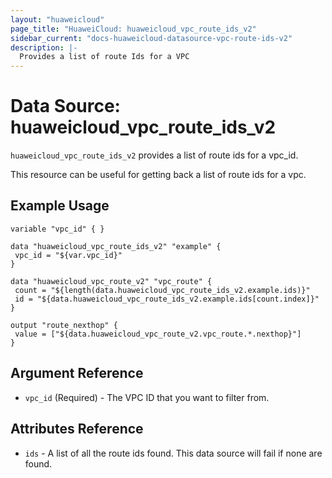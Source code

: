 ```yaml
---
layout: "huaweicloud"
page_title: "HuaweiCloud: huaweicloud_vpc_route_ids_v2"
sidebar_current: "docs-huaweicloud-datasource-vpc-route-ids-v2"
description: |-
  Provides a list of route Ids for a VPC
---
```


# Data Source: huaweicloud_vpc_route_ids_v2

`huaweicloud_vpc_route_ids_v2` provides a list of route ids for a vpc_id.

This resource can be useful for getting back a list of route ids for a vpc.

## Example Usage

 ```hcl
 variable "vpc_id" { }

data "huaweicloud_vpc_route_ids_v2" "example" {
  vpc_id = "${var.vpc_id}"
}

data "huaweicloud_vpc_route_v2" "vpc_route" {
  count = "${length(data.huaweicloud_vpc_route_ids_v2.example.ids)}"
  id = "${data.huaweicloud_vpc_route_ids_v2.example.ids[count.index]}"
}

output "route_nexthop" {
  value = ["${data.huaweicloud_vpc_route_v2.vpc_route.*.nexthop}"]
}
 ```

## Argument Reference

* `vpc_id` (Required) - The VPC ID that you want to filter from.

## Attributes Reference

* `ids` - A list of all the route ids found. This data source will fail if none are found.

